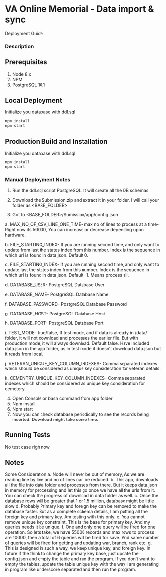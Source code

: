 
# VA Online Memorial - Data import & sync 
Deployment Guide

### Description

## Prerequisites
1. Node 8.x
  1. NPM
1. PostgreSQL 10.1


## Local Deployment
Initialize you database with ddl.sql

```bash
npm install
npm start

```

## Production Build and Installation
Initialize you database with ddl.sql
```bash
npm install
npm start
```

### Manual Deployment Notes
1.	Run the ddl.sql script PostgreSQL. It will create all the DB schemas

2.	Download the Submission.zip and extract it in your folder. I will call your folder as <BASE_FOLDER>

3.	Got to <BASE_FOLDER>/Sumission/app/config.json

  a.	MAX_NO_OF_CSV_LINE_ONE_TIME- max no of lines to process at a time- Right now its 50000, You can increase or decrease depending upon hardware.
  
  b.	FILE_STARTING_INDEX- If you are running second time, and only want to update from  last the states index from this number. Index is the sequence in which url is found in data.json. Default 0.
  
  c.	FILE_STARTING_INDEX- If you are running second time, and only want to update last the states index from this number. Index is the sequence in which url is found in data.json. Default -1. Means process all.
  
  d.	DATABASE_USER- PostgreSQL  Database User
  
  e.	DATABASE_NAME-  PostgreSQL  Database Name
  
  f.	DATABASE_PASSWORD-   PostgreSQL  Database Password
  
  g.	DATABASE_HOST-  PostgreSQL  Database Host
  
  h.	DATABASE_PORT- PostgreSQL  Database Port
  
  i.	TEST_MODE- true/false, If test mode, and if data is already in /data/ folder, it will not download and processes the earlier file. But with production mode, it will always download. Default false. Have included data.json in the app folder, as in test mode it doesn’t download data.json but it reads from local.
  
  j.	VETERAN_UNIQUE_KEY_COLUMN_INDEXES-  Comma separated indexes which should be considered as unique key consideration for veteran details. 
  
  k.	CEMENTRY_UNIQUE_KEY_COLUMN_INDEXES- Comma separated indexes which should be considered as unique key consideration for cemetery. 
  

4.	Open Console or bash command from app folder
5.	Npm install
6.	Npm start
7.	Now you can check database periodically to see the records being inserted. Download might take some time.


## Running Tests
  No test case righ now

## Notes
Some Consideration
  a.	 Node will never be out of memory, As we are reading line by line and no of lines can be reduced.
  b.	This app, downloads all the file into data folder and processes from there. But it keeps data.json in memory for processing and let this go once we have all the urls from it. You can check the progress of download in data folder as well.
  c.	Once the database rows will be greater that 1 or 1.5 million, database might be little slow
  d.	Probably Primary key and foreign key can be removed to make the database faster. But as a complete schema details, I am putting all the foreign key and primary key. Am testing with this only.
  e.	You cannot remove unique key constraint. This is the base for primary key. And my queries needs it be unique. 
  f.	One and only one query will be fired for one operation.  So lets take, we have 55000 records and max rows to process are 10000,       then a total of 6 queries will be fired for save. And same number of queries will be fired for getting and updating war, branch,      rank etc.
  g.	This is designed in such a way, we keep unique key, and foreign key. In future if the think to change the primary key base, just update the config.json and empty the table and run the program. If you don’t want to empty the tables, update the table unique key with the way I am generating in program like underscore separated and then run the program.
